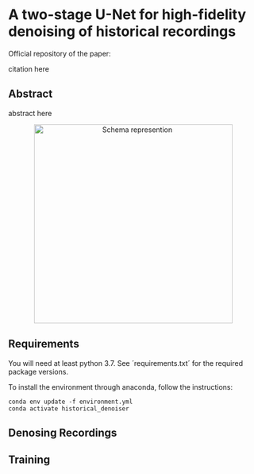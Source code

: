 # A two-stage U-Net for high-fidelity denoising of historical recordings

Official repository of the paper:

citation here

## Abstract
abstract here

<p align="center">
<img src="https://user-images.githubusercontent.com/64018465/131505025-e4530f55-fe5d-4bf4-ae64-cc9a502e5874.png" alt="Schema represention"
width="400px"></p>

## Requirements
You will need at least python 3.7. See ´requirements.txt´ for the required package versions.

To install the environment through anaconda, follow the instructions:

    conda env update -f environment.yml
    conda activate historical_denoiser

## Denosing Recordings

## Training
